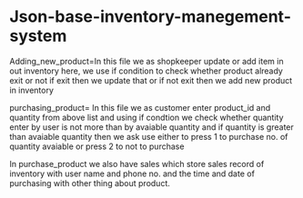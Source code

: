 # Json-base-inventory-manegement-system
Adding_new_product=In this file we as shopkeeper update or add item in out inventory
here, we use if condition to check whether product already exit or not if exit then we update that or if not exit then we add new product in inventory

purchasing_product= In this file we as customer enter product_id and quantity from above list and using if condtion we check whether quantity enter by user is not more than by avaiable quantity and if quantity is greater than avaiable quantity then we ask use either to press 1 to purchase no. of quantity avaiable or press 2 to not to purchase

In purchase_product we also have sales which store sales record of inventory with user name and phone no. and the time and date of purchasing with other thing about product.
